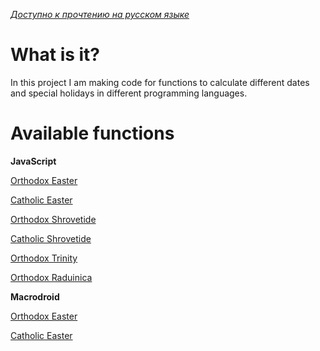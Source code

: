 *[Доступно к прочтению на русском языке](https://github.com/AlexeiCrystal/calendar-calculator/blob/main/README-ru.md)*
# What is it?

In this project I am making code for functions to calculate different dates and special holidays in different programming languages.

# Available functions

**JavaScript**

[Orthodox Easter](https://github.com/AlexeiCrystal/calendar-calculator/blob/main/JavaScript-Calculator/Orthodox-Easter.js)

[Catholic Easter](https://github.com/AlexeiCrystal/calendar-calculator/blob/main/JavaScript-Calculator/Catholic-Easter.js)

[Orthodox Shrovetide](https://github.com/AlexeiCrystal/calendar-calculator/blob/main/JavaScript-Calculator/Orthodox-Shrovetide.js)

[Catholic Shrovetide](https://github.com/AlexeiCrystal/calendar-calculator/blob/main/JavaScript-Calculator/Catholic-Shrovetide.js)

[Orthodox Trinity](https://github.com/AlexeiCrystal/calendar-calculator/blob/main/JavaScript-Calculator/Orthodox-Trinity.js)

[Orthodox Raduinica](https://github.com/AlexeiCrystal/calendar-calculator/blob/main/JavaScript-Calculator/Orthodox-Raduinica.is)


**Macrodroid**

[Orthodox Easter](https://github.com/AlexeiCrystal/calendar-calculator/blob/main/Macrodroid-Calculator/Orthodox-Easter.ablock)

[Catholic Easter](https://github.com/AlexeiCrystal/calendar-calculator/blob/main/Macrodroid-Calculator/Catholic-Easter.ablock)

